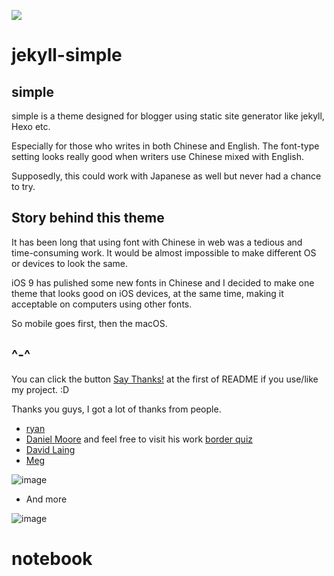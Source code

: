 [![](https://img.shields.io/badge/Say%20Thanks-!-1EAEDB.svg)](https://saythanks.io/to/wild-flame)

# jekyll-simple

## simple
simple is a theme designed for blogger using static site generator like jekyll, Hexo etc.

Especially for those who writes in both Chinese and English. The font-type setting looks really good when writers use Chinese mixed with English.

Supposedly, this could work with Japanese as well but never had a chance to try.

## Story behind this theme

It has been long that using font with Chinese in web was a tedious and time-consuming work. It would be almost impossible to make different OS or devices to look the same.

iOS 9 has pulished some new fonts in Chinese and I decided to make one theme that looks good on iOS devices, at the same time, making it acceptable on computers using other fonts.

So mobile goes first, then the macOS.

## ^-^

You can click the button [Say Thanks!](https://saythanks.io/to/wild-flame) at the first of README if you use/like my project. :D

Thanks you guys, I got a lot of thanks from people.

- [ryan](https://saythanks.io/note/a9a342ba-e9aa-4707-b169-05b6ae49757d)
- [Daniel Moore](https://saythanks.io/note/da81706c-8884-4dbc-89b0-eed242ac3b19) and feel free to visit his work [border quiz](http://danielmoore.us/borders-quiz?singapore-planning-areas)
- [David Laing](https://saythanks.io/note/fb5d24eb-3be8-4f92-842b-c6dd7ce4c239)
- [Meg](https://saythanks.io/note/6d56e228-e17c-4641-9524-9f9fd6205068)

![image](https://user-images.githubusercontent.com/4491950/53502929-0d375880-3aea-11e9-9ce1-13eba2ec4643.png)

- And more

![image](https://user-images.githubusercontent.com/4491950/53502875-e1b46e00-3ae9-11e9-97e4-d70d038a36e9.png)
# notebook
